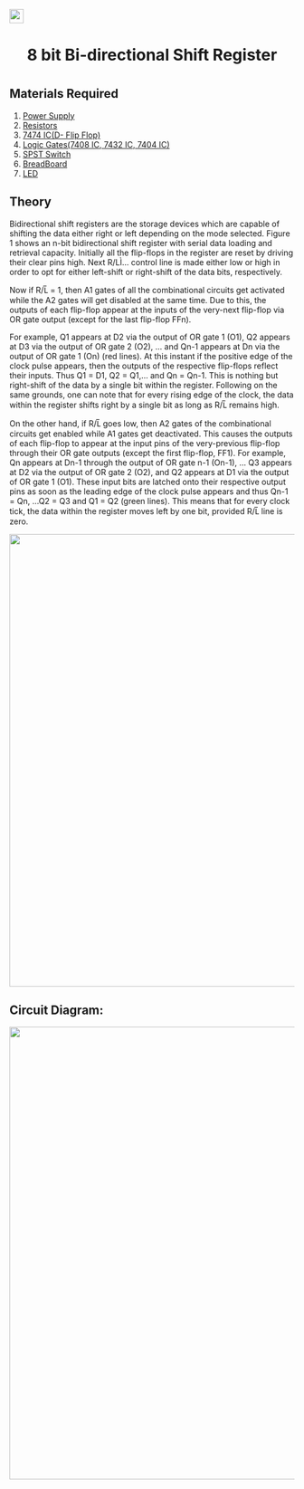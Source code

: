 <a href="https://www.tinkercad.com/things/jiKIg0RZY1M"><img height="25" src="https://img.shields.io/badge/Simulation%3A-Click%20to%20simulate-green[700]"></a>
<div align="center"><h1>8 bit Bi-directional Shift Register<h1></div>


<h2>Materials Required</h2>
<div>
  <ol>
    <li> <a href="https://support.arduino.cc/hc/en-us/articles/360018922259-What-power-supply-can-I-use-with-my-Arduino-board-" target="_main">Power Supply</a></li>   
    <li><a href="https://forum.arduino.cc/t/when-to-use-resistors-in-a-circuit/660075" target="_main">Resistors</a></li>
    <li><a href="https://www.nexperia.com/products/analog-logic-ics/synchronous-interface-logic/flip-flops/d-type-flip-flops/series/74LVC1G74.html" target="_main">7474 IC(D- Flip Flop)</a></li>
    <li><a href="https://learnabout-electronics.org/Digital/dig21.php" target="_main">Logic Gates(7408 IC, 7432 IC, 7404 IC)</a></li>
    <li><a href="https://www.miwv.com/spst-switch/" target="_main">SPST Switch</a></li>
    <li><a href="https://learn.adafruit.com/lesson-0-getting-started/breadboard" target="_main">BreadBoard</a></li>
    <li><a href="https://create.arduino.cc/projecthub/rowan07/make-a-simple-led-circuit-ce8308" target="_main">LED</a></li>
 </ol>
</div>
<h2>Theory</h2>
<div>
Bidirectional shift registers are the storage devices which are capable of shifting the data either right or left depending on the mode selected. Figure 1 shows an n-bit bidirectional shift register with serial data loading and retrieval capacity. Initially all the flip-flops in the register are reset by driving their clear pins high. Next R/LÌ… control line is made either low or high in order to opt for either left-shift or right-shift of the data bits, respectively.

Now if R/L̅ = 1, then A1 gates of all the combinational circuits get activated while the A2 gates will get disabled at the same time. Due to this, the outputs of each flip-flop appear at the inputs of the very-next flip-flop via OR gate output (except for the last flip-flop FFn).

For example, Q1 appears at D2 via the output of OR gate 1 (O1), Q2 appears at D3 via the output of OR gate 2 (O2), … and Qn-1 appears at Dn via the output of OR gate 1 (On) (red lines). At this instant if the positive edge of the clock pulse appears, then the outputs of the respective flip-flops reflect their inputs. Thus Q1 = D1, Q2 = Q1,… and Qn = Qn-1. This is nothing but right-shift of the data by a single bit within the register. Following on the same grounds, one can note that for every rising edge of the clock, the data within the register shifts right by a single bit as long as R/L̅ remains high.

On the other hand, if R/L̅ goes low, then A2 gates of the combinational circuits get enabled while A1 gates get deactivated. This causes the outputs of each flip-flop to appear at the input pins of the very-previous flip-flop through their OR gate outputs (except the first flip-flop, FF1). For example, Qn appears at Dn-1 through the output of OR gate n-1 (On-1), … Q3 appears at D2 via the output of OR gate 2 (O2), and Q2 appears at D1 via the output of OR gate 1 (O1). These input bits are latched onto their respective output pins as soon as the leading edge of the clock pulse appears and thus Qn-1 = Qn, …Q2 = Q3 and Q1 = Q2 (green lines). This means that for every clock tick, the data within the register moves left by one bit, provided R/L̅ line is zero.

<img src="https://user-images.githubusercontent.com/91787553/178094237-a0374ae0-1559-4537-8c94-76f8da1cb77b.png" height="800">

</div>

<h2>Circuit Diagram: </h2>
<img src="https://user-images.githubusercontent.com/91787553/178093742-c33a8359-4b06-42b0-b0de-76b1ed78f27c.png" height="800">


